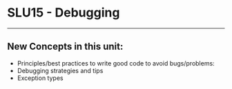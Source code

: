 # SLU15 - Debugging

***

## New Concepts in this unit:

- Principles/best practices to write good code to avoid bugs/problems:
- Debugging strategies and tips
- Exception types
